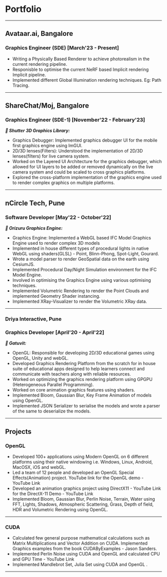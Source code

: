 # Portfolio
---


## Avataar.ai, Bangalore

### Graphics Engineer (SDE) [March'23 - Present]
 
- Writing a Physically Based Renderer to achieve photorealism in the current rendering pipeline.
- Responisble to optimise the current NeRF based Implicit rendering Implicit pipeline.
- Implemented different Global Illumination rendering techniques. Eg: Path Tracing. 

---

## ShareChat/Moj, Bangalore

### Graphics Engineer (SDE-1) [November'22 - February'23]

***👾 Shutter 3D Graphics Library:*** 
- Graphics Debugger: Implemented graphics debugger UI for the mobile first graphics engine using ImGUI.
- 2D/3D lenses(Filters): Understood the implementation of 2D/3D lenses(filters) for live camera system.
-  Worked on the Layered UI Architecture for the graphics debugger, which allowed for UI layers to be added or
removed dynamically on the live camera system and could be scaled to cross graphics platforms.
- Explored the cross-platform implementation of the graphics engine used to render complex graphics on
multiple platforms.

---
## nCircle Tech, Pune

### Software Developer [May'22 - October'22]

  ***👾 Orizuru Graphics Engine:*** 
- Graphics Engine: Implemented a WebGL based IFC Model Graphics Engine used to render complex 3D models
- Implemented in house different types of procedural lights in native WebGL using shaders(GLSL) - Point,
Blinn-Phong, Spot-Light, Gourard.
- Wrote a model parser to render GeoSpatial data on the earth using CesiumJS.
- Implemented Procedural Day/Night Simulation environment for the IFC Model Engine.
- Involved in optimising the Graphics Engine using various optimising techniques.
- Implemented Volumetric Rendering to render the Point Clouds and implemented Geometry Shader
instancing.
- Implemented XRay-Visualizer to render the Volumetric XRay data.


---

### Driya Interactive, Pune

### Graphics Developer [April'20 - April'22]

***👾 Gatuvit:*** 
- OpenGL: Responsible for developing 2D/3D educational games using OpenGL, Unity and webGL.
- Developed Graphics Rendering Platform from the scratch for in house suite of educational apps designed to
help learners connect and communicate with teachers along with reliable resources.
- Worked on optimizing the graphics rendering platform using GPGPU (Heterogeneous Parallel
Programming).
- Worked on core animation graphics features using shaders.
- Implemented Bloom, Gaussian Blur, Key Frame Animation of models using OpenGL.
- Implemented JSON Serializer to serialise the models and wrote a parser of the same to deserialize the models.
---

## Projects

### OpenGL
- Developed 100+ applications using Modern OpenGL on 6 different platforms using their native
windowing i.e. Windows, Linux, Android, MacOSX, iOS and webGL.
- Led a team of 12 people and developed an OpenGL Special Effects(Animation) project. YouTube link
for the OpenGL demo - YouTube Link
- Developed an animation graphics project using DirectX11 - YouTube Link for the DirectX-11 Demo -
YouTube Link
- Implemented Bloom, Gaussian Blur, Perlin Noise, Terrain, Water using FFT, Lights,
Shadows, Atmospheric Scattering, Grass, Depth of field, HDR and Volumetric
Rendering using OpenGL.

---

### CUDA
- Calculated few general purpose mathematical calculations such as Matrix Multiplications and Vector
Addition on CUDA. Implemented Graphics examples from the book CUDAByExamples - Jason
Sanders.
- Implemented Perlin Noise using CUDA and OpenGL and calculated CPU and GPU Time - YouTube
Link
- Implemented Mandlebrot Set, Julia Set using CUDA and OpenGL .


---

<link rel="canonical" href="/pages/index.md">
